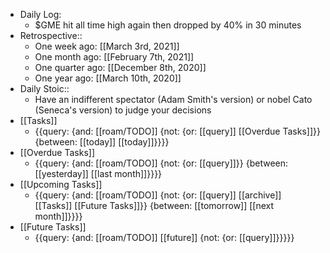 - Daily Log:
    - $GME hit all time high again then dropped by 40% in 30 minutes 
- Retrospective::
    - One week ago: [[March 3rd, 2021]]
    - One month ago: [[February 7th, 2021]]
    - One quarter ago: [[December 8th, 2020]]
    - One year ago: [[March 10th, 2020]]
- Daily Stoic::
    - Have an indifferent spectator (Adam Smith's version) or nobel Cato (Seneca's version) to judge your decisions
- [[Tasks]]
    - {{query: {and: [[roam/TODO]] {not: {or: [[query]] [[Overdue Tasks]]}} {between: [[today]] [[today]]}}}}
- [[Overdue Tasks]]
    - {{query: {and: [[roam/TODO]] {not: {or: [[query]]}} {between: [[yesterday]] [[last month]]}}}}
- [[Upcoming Tasks]]
    - {{query: {and: [[roam/TODO]] {not: {or: [[query]] [[archive]] [[Tasks]] [[Future Tasks]]}} {between: [[tomorrow]] [[next month]]}}}}
- [[Future Tasks]]
    - {{query: {and: [[roam/TODO]] [[future]] {not: {or: [[query]]}}}}}
